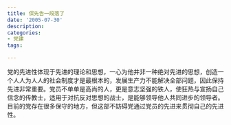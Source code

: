 ```yaml
---
title: 保先告一段落了
date: '2005-07-30'
description:
categories:
- 党建
tags:

---
```


党的先进性体现于先进的理论和思想，一心为他并非一种绝对先进的思想，创造一个人人为人人的社会制度才是最根本的，发展生产力不能解决全部问题，因此保持先进非常重要。党员不单单是高尚的人，更是意志坚强的铁人，使狂热与宣扬自己信念的传教士，适用于对抗反对思想的战士，是能够领导他人共同进步的领导者。目前的党存在很多保守的地方，但这部不妨碍党通过党员的先进来贯彻自己的先进性。